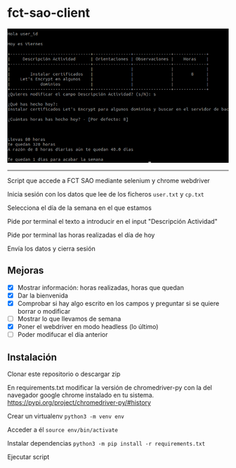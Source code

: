 # fct-sao-client

![Screenshot](screenshot.png)

---

Script que accede a FCT SAO mediante selenium y chrome webdriver

Inicia sesión con los datos que lee de los ficheros `user.txt` y `cp.txt`

Selecciona el día de la semana en el que estamos

Pide por terminal el texto a introducir en el input "Descripción Actividad"

Pide por terminal las horas realizadas el día de hoy

Envía los datos y cierra sesión

## Mejoras

- [x] Mostrar información: horas realizadas, horas que quedan
- [x] Dar la bienvenida
- [x] Comprobar si hay algo escrito en los campos y preguntar si se quiere borrar o modificar
- [ ] Mostrar lo que llevamos de semana
- [x] Poner el webdriver en modo headless (lo último)
- [ ] Poder modifucar el día anterior

## Instalación

Clonar este repositorio o descargar zip

En requirements.txt modificar la versión de chromedriver-py con la del navegador google chrome instalado en tu sistema.
https://pypi.org/project/chromedriver-py/#history

Crear un virtualenv `python3 -m venv env`

Acceder a él `source env/bin/activate`

Instalar dependencias `python3 -m pip install -r requirements.txt`

Ejecutar script
